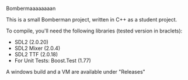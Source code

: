 Bombermaaaaaaaan

This is a small Bomberman project, written in  C++ as a student project.

To compile, you'll need the following libraries (tested version in braclets):
- SDL2 (2.0.20)
- SDL2 Mixer (2.0.4)
- SDL2 TTF (2.0.18)
- For Unit Tests: Boost.Test (1.77)

A windows build and a VM are available under "Releases"
